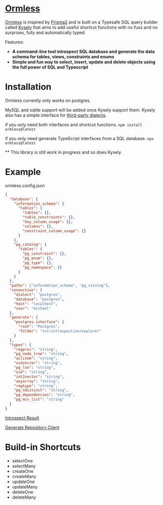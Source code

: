 # [Ormless](https://github.com/xiaoyu-tamu/ormless)

[Ormless](https://github.com/xiaoyu-tamu/ormless) is inspired by [Prisma2](https://github.com/prisma/prisma) and is built on a Typesafe SQL query builder called [Kysely](https://github.com/koskimas/kysely) that aims to add useful shortcut functions with no fuss and no surprises, fully and automatically typed.

Features:

- **A command-line tool introspect SQL database and generate the data schema for tables, views, constraints and enums**
- **Simple and fun way to select, insert, update and delete objects using the full power of SQL and Typescript**

# Installation


Ormless currently only works on postgres.

MySQL and sqlite support will be added once Kysely support them. Kysely also has a simple interface for [third-party dialects](https://koskimas.github.io/kysely/interfaces/Dialect.html).

if you only need both interfaces and shortcut functions.
`npm install ormless@latest`

if you only need generate TypeScript interfaces from a SQL database.
`npx ormless@latest`

\*\* This library is still work in progress and so does Kysely.

# Example

ormless.config.json

```json
{
  "database": {
    "information_schema": {
      "tables": {
        "tables": {},
        "table_constraints": {},
        "key_column_usage": {},
        "columns": {},
        "constraint_column_usage": {}
      }
    },
    "pg_catalog": {
      "tables": {
        "pg_constraint": {},
        "pg_enum": {},
        "pg_type": {},
        "pg_namespace": {}
      }
    }
  },
  "paths": ["information_schema", "pg_catalog"],
  "connection": {
    "dialect": "postgres",
    "database": "postgres",
    "host": "localhost",
    "user": "michael"
  },
  "generate": {
    "postgres.interface": {
      "root": "Postgres",
      "folder": "src/introspection/explorer"
    }
  },
  "types": {
    "regproc": "string",
    "pg_node_tree": "string",
    "aclitem": "string",
    "oidvector": "string",
    "pg_lsn": "string",
    "xid": "string",
    "int2vector": "string",
    "anyarray": "string",
    "regtype": "string",
    "pg_ndistinct": "string",
    "pg_dependencies": "string",
    "pg_mcv_list": "string"
  }
}
```

[Introspect Result](https://github.com/xiaoyu-tamu/ormless/blob/main/example/database.ts)

[Generate Repository Client](https://github.com/xiaoyu-tamu/ormless/blob/main/example/index.ts)

# Build-in Shortcuts

- selectOne
- selectMany
- createOne
- createMany
- updateOne
- updateMany
- deleteOne
- deleteMany
